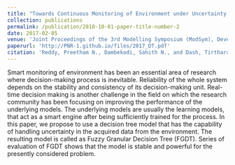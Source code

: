 ```yaml
---
title: "Towards Continuous Monitoring of Environment under Uncertainty: A Fuzzy Granular Decision Tree Approach"
collection: publications
permalink: /publication/2010-10-01-paper-title-number-2
date: 2017-02-05
venue: 'Joint Proceedings of the 3rd Modelling Symposium (ModSym), Developmental Aspects of Intelligent Adaptive Systems (DIAS), and Educational Data Mining Practices in Indian Academia (EDUDM) co-located with 10th Innovations in Software Engineering (ISEC 2017), Jaipur, India,'
paperurl: 'http://PNR-1.github.io/files/2017_DT.pdf'
citation: 'Reddy, Preetham N., Dambekodi, Sahith N., and Dash, Tirtharaj. &quot;Towards Continuous Monitoring of Environment under Uncertainty: A Fuzzy Granular Decision Tree Approach&quot; <i>Innovations in Software Engineering (ISEC 2017), Jaipur, India </i>.'
---
```

Smart monitoring of environment has been an essential area of research where decision-making process is inevitable. Reliability of the whole system depends on the stability and consistency of its decision-making unit. Real-time decision making is another challenge in the field on which the research community has been focusing on improving the performance of the underlying models. The underlying models are usually the learning models, that act as a smart engine after being sufficiently trained for the process. In this paper, we propose to use a decision tree model that has the capability of handling uncertainty in the acquired data from the environment. The resulting model is called as Fuzzy Granular Decision Tree (FGDT). Series of evaluation of FGDT shows that the model is stable and powerful for the presently considered problem.
